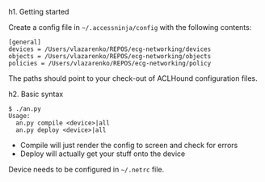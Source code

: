 h1. Getting started

Create a config file in `~/.accessninja/config` with the following contents:
```
[general]
devices = /Users/vlazarenko/REPOS/ecg-networking/devices
objects = /Users/vlazarenko/REPOS/ecg-networking/objects
policies = /Users/vlazarenko/REPOS/ecg-networking/policy
```
The paths should point to your check-out of ACLHound configuration files.

h2. Basic syntax

```
$ ./an.py
Usage:
  an.py compile <device>|all
  an.py deploy <device>|all
```

* Compile will just render the config to screen and check for errors
* Deploy will actually get your stuff onto the device

Device needs to be configured in `~/.netrc` file.
